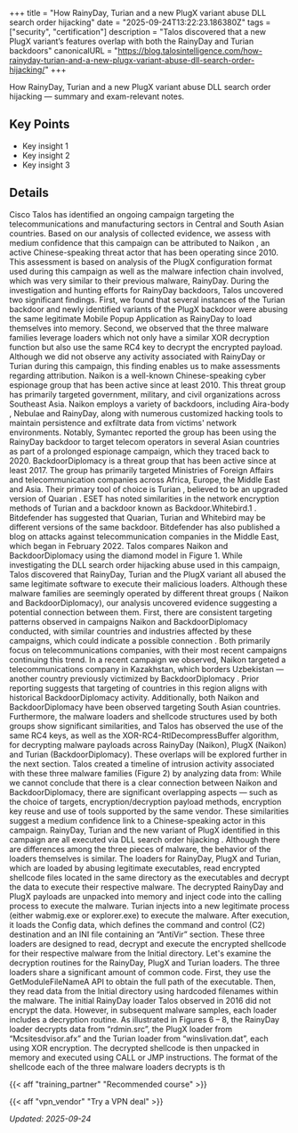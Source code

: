 +++
title = "How RainyDay, Turian and a new PlugX variant abuse DLL search order hijacking"
date = "2025-09-24T13:22:23.186380Z"
tags = ["security", "certification"]
description = "Talos discovered that a new PlugX variant’s features overlap with both the RainyDay and Turian backdoors"
canonicalURL = "https://blog.talosintelligence.com/how-rainyday-turian-and-a-new-plugx-variant-abuse-dll-search-order-hijacking/"
+++

How RainyDay, Turian and a new PlugX variant abuse DLL search order hijacking — summary and exam-relevant notes.

## Key Points
- Key insight 1
- Key insight 2
- Key insight 3

## Details
Cisco Talos has identified an ongoing campaign targeting the telecommunications and manufacturing sectors in Central and South Asian countries. Based on our analysis of collected evidence, we assess with medium confidence that this campaign can be attributed to Naikon , an active Chinese-speaking threat actor that has been operating since 2010. This assessment is based on analysis of the PlugX configuration format used during this campaign as well as the malware infection chain involved, which was very similar to their previous malware, RainyDay. During the investigation and hunting efforts for RainyDay backdoors, Talos uncovered two significant findings. First, we found that several instances of the Turian backdoor and newly identified variants of the PlugX backdoor were abusing the same legitimate Mobile Popup Application as RainyDay to load themselves into memory. Second, we observed that the three malware families leverage loaders which not only have a similar XOR decryption function but also use the same RC4 key to decrypt the encrypted payload. Although we did not observe any activity associated with RainyDay or Turian during this campaign, this finding enables us to make assessments regarding attribution. Naikon is a well-known Chinese-speaking cyber espionage group that has been active since at least 2010. This threat group has primarily targeted government, military, and civil organizations across Southeast Asia. Naikon employs a variety of backdoors, including Aira-body , Nebulae and RainyDay, along with numerous customized hacking tools to maintain persistence and exfiltrate data from victims' network environments. Notably, Symantec reported the group has been using the RainyDay backdoor to target telecom operators in several Asian countries as part of a prolonged espionage campaign, which they traced back to 2020. BackdoorDiplomacy is a threat group that has been active since at least 2017. The group has primarily targeted Ministries of Foreign Affairs and telecommunication companies across Africa, Europe, the Middle East and Asia. Their primary tool of choice is Turian , believed to be an upgraded version of Quarian . ESET has noted similarities in the network encryption methods of Turian and a backdoor known as Backdoor.Whitebird.1 . Bitdefender has suggested that Quarian, Turian and Whitebird may be different versions of the same backdoor. Bitdefender has also published a blog on attacks against telecommunication companies in the Middle East, which began in February 2022. Talos compares Naikon and BackdoorDiplomacy using the diamond model in Figure 1. While investigating the DLL search order hijacking abuse used in this campaign, Talos discovered that RainyDay, Turian and the PlugX variant all abused the same legitimate software to execute their malicious loaders. Although these malware families are seemingly operated by different threat groups ( Naikon and BackdoorDiplomacy), our analysis uncovered evidence suggesting a potential connection between them. First, there are consistent targeting patterns observed in campaigns Naikon and BackdoorDiplomacy conducted, with similar countries and industries affected by these campaigns, which could indicate a possible connection . Both primarily focus on telecommunications companies, with their most recent campaigns continuing this trend. In a recent campaign we observed, Naikon targeted a telecommunications company in Kazakhstan, which borders Uzbekistan — another country previously victimized by BackdoorDiplomacy . Prior reporting suggests that targeting of countries in this region aligns with historical BackdoorDiplomacy activity. Additionally, both Naikon and BackdoorDiplomacy have been observed targeting South Asian countries. Furthermore, the malware loaders and shellcode structures used by both groups show significant similarities, and Talos has observed the use of the same RC4 keys, as well as the XOR-RC4-RtlDecompressBuffer algorithm, for decrypting malware payloads across RainyDay (Naikon), PlugX (Naikon) and Turian (BackdoorDiplomacy). These overlaps will be explored further in the next section. Talos created a timeline of intrusion activity associated with these three malware families (Figure 2) by analyzing data from: While we cannot conclude that there is a clear connection between Naikon and BackdoorDiplomacy, there are significant overlapping aspects — such as the choice of targets, encryption/decryption payload methods, encryption key reuse and use of tools supported by the same vendor. These similarities suggest a medium confidence link to a Chinese-speaking actor in this campaign. RainyDay, Turian and the new variant of PlugX identified in this campaign are all executed via DLL search order hijacking . Although there are differences among the three pieces of malware, the behavior of the loaders themselves is similar. The loaders for RainyDay, PlugX and Turian, which are loaded by abusing legitimate executables, read encrypted shellcode files located in the same directory as the executables and decrypt the data to execute their respective malware. The decrypted RainyDay and PlugX payloads are unpacked into memory and inject code into the calling process to execute the malware. Turian injects into a new legitimate process (either wabmig.exe or explorer.exe) to execute the malware. After execution, it loads the Config data, which defines the command and control (C2) destination and an INI file containing an “AntiVir” section. These three loaders are designed to read, decrypt and execute the encrypted shellcode for their respective malware from the Initial directory. Let's examine the decryption routines for the RainyDay, PlugX and Turian loaders. The three loaders share a significant amount of common code. First, they use the GetModuleFileNameA API to obtain the full path of the executable. Then, they read data from the Initial directory using hardcoded filenames within the malware. The initial RainyDay loader Talos observed in 2016 did not encrypt the data. However, in subsequent malware samples, each loader includes a decryption routine. As illustrated in Figures 6 – 8, the RainyDay loader decrypts data from “rdmin.src”, the PlugX loader from “Mcsitesdvisor.afx” and the Turian loader from “winslivation.dat”, each using XOR encryption. The decrypted shellcode is then unpacked in memory and executed using CALL or JMP instructions. The format of the shellcode each of the three malware loaders decrypts is th



{{< aff "training_partner" "Recommended course" >}}

{{< aff "vpn_vendor" "Try a VPN deal" >}}

*Updated: 2025-09-24*